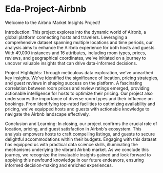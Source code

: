 # Eda-Project-Airbnb

Welcome to the Airbnb Market Insights Project!

Introduction:
This project explores into the dynamic world of Airbnb, a global platform connecting hosts and travelers. Leveraging a comprehensive dataset spanning multiple locations and time periods, our analysis aims to enhance the Airbnb experience for both hosts and guests. With 49,000 instances and 16 attributes, including room types, prices, reviews, and geographical coordinates, we've initiated on a journey to uncover valuable insights that can drive data-informed decisions.

Project Highlights:
Through meticulous data exploration, we've unearthed key insights. We've identified the significance of location, pricing strategies, and guest reviews in shaping success on the platform. A fascinating correlation between room prices and review ratings emerged, providing actionable intelligence for hosts to optimize their pricing. Our project also underscores the importance of diverse room types and their influence on bookings. From identifying top-rated facilities to optimizing availability and pricing, we've equipped hosts and guests with actionable knowledge to navigate the Airbnb landscape effectively.

Conclusion and Learning:
In closing, our project confirms the crucial role of location, pricing, and guest satisfaction in Airbnb's ecosystem. This analysis empowers hosts to craft compelling listings, and guests to secure delightful accommodations within their budgets. Engaging with this dataset has equipped us with practical data science skills, illuminating the mechanisms underlying the vibrant Airbnb market. As we conclude this journey, we recognize the invaluable insights gained and look forward to applying this newfound knowledge in our future endeavors, ensuring informed decision-making and enriched experiences.

